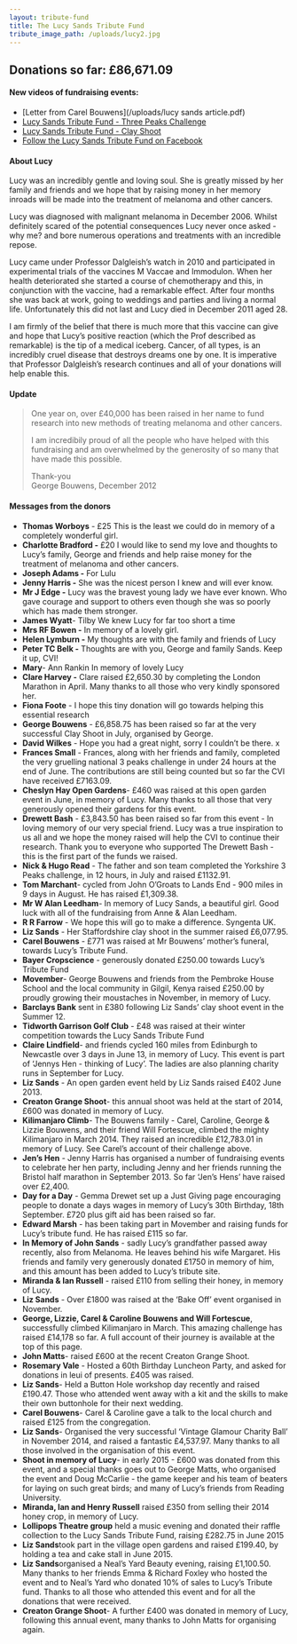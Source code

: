 ```yaml
---
layout: tribute-fund
title: The Lucy Sands Tribute Fund
tribute_image_path: /uploads/lucy2.jpg
---
```



## Donations so far: £86,671.09

####

#### New videos of fundraising events:

* [Letter from Carel Bouwens](/uploads/lucy sands article.pdf)
* [Lucy Sands Tribute Fund - Three Peaks Challenge](https://youtu.be/Yykplvh-1wQ)
* [Lucy Sands Tribute Fund - Clay Shoot](https://youtu.be/aPxBhqQumnk)
* [Follow the Lucy Sands Tribute Fund on Facebook](http://www.facebook.com/LucySandsTributeFund)




#### About Lucy

Lucy was an incredibly gentle and loving soul. She is greatly missed by her family and friends and we hope that by raising money in her memory inroads will be made into the treatment of melanoma and other cancers.

Lucy was diagnosed with malignant melanoma in December 2006. Whilst definitely scared of the potential consequences Lucy never once asked - why me? and bore numerous operations and treatments with an incredible repose.

Lucy came under Professor Dalgleish’s watch in 2010 and participated in experimental trials of the vaccines M Vaccae and Immodulon. When her health deteriorated she started a course of chemotherapy and this, in conjunction with the vaccine, had a remarkable effect. After four months she was back at work, going to weddings and parties and living a normal life. Unfortunately this did not last and Lucy died in December 2011 aged 28.

I am firmly of the belief that there is much more that this vaccine can give and hope that Lucy’s positive reaction (which the Prof described as remarkable) is the tip of a medical iceberg. Cancer, of all types, is an incredibly cruel disease that destroys dreams one by one. It is imperative that Professor Dalgleish’s research continues and all of your donations will help enable this.

#### Update

> One year on, over £40,000 has been raised in her name to fund research into new methods of treating melanoma and other cancers.
>
> I am incredibily proud of all the people who have helped with this fundraising and am overwhelmed by the generosity of so many that have made this possible.
>
> Thank-you
> <br>George Bouwens, December 2012

#### Messages from the donors

* **Thomas Worboys** - £25 This is the least we could do in memory of a completely wonderful girl.
* **Charlotte Bradford -** £20 I would like to send my love and thoughts to Lucy’s family, George and friends and help raise money for the treatment of melanoma and other cancers.
* **Joseph Adams -** For Lulu
* **Jenny Harris -** She was the nicest person I knew and will ever know.
* **Mr J Edge -** Lucy was the bravest young lady we have ever known. Who gave courage and support to others even though she was so poorly which has made them stronger.
* **James Wyatt**- Tilby We knew Lucy for far too short a time
* **Mrs RF Bowen -** In memory of a lovely girl.
* **Helen Lymburn -** My thoughts are with the family and friends of Lucy
* **Peter TC Belk -** Thoughts are with you, George and family Sands. Keep it up, CVI!
* **Mary**- Ann Rankin In memory of lovely Lucy
* **Clare Harvey -** Clare raised £2,650.30 by completing the London Marathon in April. Many thanks to all those who very kindly sponsored her.
* **Fiona Foote** - I hope this tiny donation will go towards helping this essential research
* **George Bouwens** - £6,858.75 has been raised so far at the very successful Clay Shoot in July, organised by George.
* **David Wilkes** - Hope you had a great night, sorry I couldn’t be there. x
* **Frances Small** - Frances, along with her friends and family, completed the very gruelling national 3 peaks challenge in under 24 hours at the end of June. The contributions are still being counted but so far the CVI have received £7163.09.
* **Cheslyn Hay Open Gardens**- £460 was raised at this open garden event in June, in memory of Lucy. Many thanks to all those that very generously opened their gardens for this event.
* **Drewett Bash** - £3,843.50 has been raised so far from this event - In loving memory of our very special friend. Lucy was a true inspiration to us all and we hope the money raised will help the CVI to continue their research. Thank you to everyone who supported The Drewett Bash - this is the first part of the funds we raised.
* **Nick & Hugo Read** - The father and son team completed the Yorkshire 3 Peaks challenge, in 12 hours, in July and raised £1132.91.
* **Tom Marchant**- cycled from John O’Groats to Lands End - 900 miles in 9 days in August. He has raised £1,309.38.
* **Mr W Alan Leedham**- In memory of Lucy Sands, a beautiful girl. Good luck with all of the fundraising from Anne & Alan Leedham.
* **R R Farrow** - We hope this will go to make a difference. Syngenta UK.
* **Liz Sands** - Her Staffordshire clay shoot in the summer raised £6,077.95.
* **Carel Bouwens** - £771 was raised at Mr Bouwens’ mother’s funeral, towards Lucy’s Tribute Fund.
* **Bayer Cropscience** - generously donated £250.00 towards Lucy’s Tribute Fund
* **Movember**- George Bouwens and friends from the Pembroke House School and the local community in Gilgil, Kenya raised £250.00 by proudly growing their moustaches in November, in memory of Lucy.
* **Barclays Bank** sent in £380 following Liz Sands’ clay shoot event in the Summer 12.
* **Tidworth Garrison Golf Club** - £48 was raised at their winter competition towards the Lucy Sands Tribute Fund
* **Claire Lindfield**- and friends cycled 160 miles from Edinburgh to Newcastle over 3 days in June 13, in memory of Lucy. This event is part of ‘Jennys Hen - thinking of Lucy’. The ladies are also planning charity runs in September for Lucy.
* **Liz Sands** - An open garden event held by Liz Sands raised £402 June 2013.
* **Creaton Grange Shoot**- this annual shoot was held at the start of 2014, £600 was donated in memory of Lucy.
* **Kilimanjaro Climb**- The Bouwens family - Carel, Caroline, George & Lizzie Bouwens, and their friend Will Fortescue, climbed the mighty Kilimanjaro in March 2014. They raised an incredible £12,783.01 in memory of Lucy. See Carel’s account of their challenge above.
* **Jen’s Hen** - Jenny Harris has organised a number of fundraising events to celebrate her hen party, including Jenny and her friends running the Bristol half marathon in September 2013. So far ‘Jen’s Hens’ have raised over £2,400.
* **Day for a Day** - Gemma Drewet set up a Just Giving page encouraging people to donate a days wages in memory of Lucy’s 30th Birthday, 18th September. £720 plus gift aid has been raised so far.
* **Edward Marsh** - has been taking part in Movember and raising funds for Lucy’s tribute fund. He has raised £115 so far.
* **In Memory of John Sands** - sadly Lucy’s grandfather passed away recently, also from Melanoma. He leaves behind his wife Margaret. His friends and family very generously donated £1750 in memory of him, and this amount has been added to Lucy’s tribute site.
* **Miranda & Ian Russell** - raised £110 from selling their honey, in memory of Lucy.
* **Liz Sands** - Over £1800 was raised at the ‘Bake Off’ event organised in November.
* **George, Lizzie, Carel & Caroline Bouwens and Will Fortescue**, successfully climbed Kilimanjaro in March. This amazing challenge has raised £14,178 so far. A full account of their journey is available at the top of this page.
* **John Matts**- raised £600 at the recent Creaton Grange Shoot.
* **Rosemary Vale** - Hosted a 60th Birthday Luncheon Party, and asked for donations in leui of presents. £405 was raised.
* **Liz Sands**- Held a Button Hole workshop day recently and raised £190.47. Those who attended went away with a kit and the skills to make their own buttonhole for their next wedding.
* **Carel Bouwens**- Carel & Caroline gave a talk to the local church and raised £125 from the congregation.
* **Liz Sands**- Organised the very successful ‘Vintage Glamour Charity Ball’ in November 2014, and raised a fantastic £4,537.97. Many thanks to all those involved in the organisation of this event.
* **Shoot in memory of Lucy**- in early 2015 - £600 was donated from this event, and a special thanks goes out to George Matts, who organised the event and Doug McCarlie - the game keeper and his team of beaters for laying on such great birds; and many of Lucy’s friends from Reading University.
* **Miranda, Ian and Henry Russell** raised £350 from selling their 2014 honey crop, in memory of Lucy.
* **Lollipops Theatre group** held a music evening and donated their raffle collection to the Lucy Sands Tribute Fund, raising £282.75 in June 2015
* **Liz Sands**took part in the village open gardens and raised £199.40, by holding a tea and cake stall in June 2015.
* **Liz Sands**organised a Neal’s Yard Beauty evening, raising £1,100.50. Many thanks to her friends Emma & Richard Foxley who hosted the event and to Neal’s Yard who donated 10% of sales to Lucy’s Tribute fund. Thanks to all those who attended this event and for all the donations that were received.
* **Creaton Grange Shoot**- A further £400 was donated in memory of Lucy, following this annual event, many thanks to John Matts for organising again.